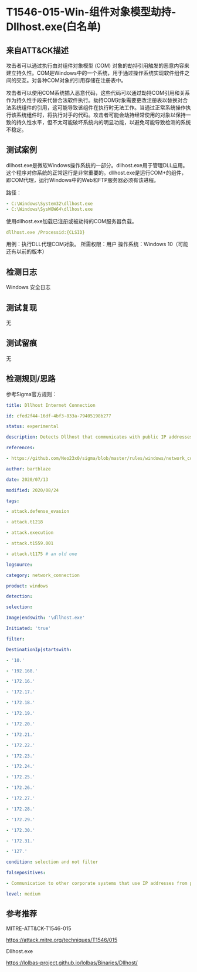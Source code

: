 # T1546-015-Win-组件对象模型劫持-Dllhost.exe(白名单)

## 来自ATT&CK描述

攻击者可以通过执行由对组件对象模型 (COM) 对象的劫持引用触发的恶意内容来建立持久性。COM是Windows中的一个系统，用于通过操作系统实现软件组件之间的交互。对各种COM对象的引用存储在注册表中。

攻击者可以使用COM系统插入恶意代码，这些代码可以通过劫持COM引用和关系作为持久性手段来代替合法软件执行。劫持COM对象需要更改注册表以替换对合法系统组件的引用，这可能导致该组件在执行时无法工作。当通过正常系统操作执行该系统组件时，将执行对手的代码。攻击者可能会劫持经常使用的对象以保持一致的持久性水平，但不太可能破坏系统内的明显功能，以避免可能导致检测的系统不稳定。

## 测试案例

dllhost.exe是微软Windows操作系统的一部分。dllhost.exe用于管理DLL应用。这个程序对你系统的正常运行是非常重要的。dllhost.exe是运行COM+的组件，即COM代理，运行Windows中的Web和FTP服务器必须有该进程。

路径：

```yml
- C:\Windows\System32\dllhost.exe
- C:\Windows\SysWOW64\dllhost.exe
```

使用dllhost.exe加载已注册或被劫持的COM服务器负载。

```yml
dllhost.exe /Processid:{CLSID}
```

用例：执行DLL代理COM对象。
所需权限：用户
操作系统：Windows 10（可能还有以前的版本）

## 检测日志

Windows 安全日志

## 测试复现

无

## 测试留痕

无

## 检测规则/思路

参考Sigma官方规则：

```yml
title: Dllhost Internet Connection

id: cfed2f44-16df-4bf3-833a-79405198b277

status: experimental

description: Detects Dllhost that communicates with public IP addresses

references:

- https://github.com/Neo23x0/sigma/blob/master/rules/windows/network_connection/sysmon_rundll32_net_connections.yml

author: bartblaze

date: 2020/07/13

modified: 2020/08/24

tags:

- attack.defense_evasion

- attack.t1218

- attack.execution

- attack.t1559.001

- attack.t1175 # an old one

logsource:

category: network_connection

product: windows

detection:

selection:

Image|endswith: '\dllhost.exe'

Initiated: 'true'

filter:

DestinationIp|startswith:

- '10.'

- '192.168.'

- '172.16.'

- '172.17.'

- '172.18.'

- '172.19.'

- '172.20.'

- '172.21.'

- '172.22.'

- '172.23.'

- '172.24.'

- '172.25.'

- '172.26.'

- '172.27.'

- '172.28.'

- '172.29.'

- '172.30.'

- '172.31.'

- '127.'

condition: selection and not filter

falsepositives:

- Communication to other corporate systems that use IP addresses from public address spaces

level: medium
```

## 参考推荐

MITRE-ATT&CK-T1546-015

<https://attack.mitre.org/techniques/T1546/015>

Dllhost.exe

<https://lolbas-project.github.io/lolbas/Binaries/Dllhost/>
